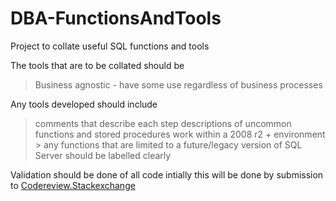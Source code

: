 # DBA-FunctionsAndTools
Project to collate useful SQL functions and tools 

The tools that are to be collated should be
   > Business agnostic - have some use regardless of business processes
   > 
   
Any tools developed should include
   > comments that describe each step
   > descriptions of uncommon functions and stored procedures
   > work within a 2008 r2 + environment
     > any functions that are limited to a future/legacy version of SQL Server should be labelled clearly

Validation should be done of all code intially this will be done by submission to [Codereview.Stackexchange](http://codereview.stackexchange.com/)
